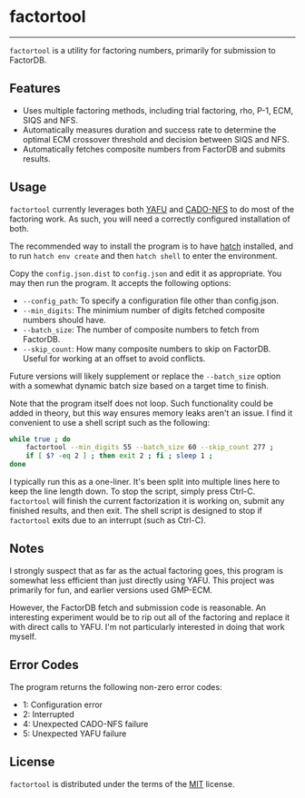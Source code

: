 # factortool

-----

`factortool` is a utility for factoring numbers, primarily for submission to FactorDB.

## Features

* Uses multiple factoring methods, including trial factoring, rho, P-1, ECM, SIQS
  and NFS.
* Automatically measures duration and success rate to determine the optimal ECM
  crossover threshold and decision between SIQS and NFS.
* Automatically fetches composite numbers from FactorDB and submits results.

## Usage

`factortool` currently leverages both [YAFU](https://github.com/bbuhrow/yafu) and
[CADO-NFS](https://gitlab.inria.fr/cado-nfs/cado-nfs) to do most of the factoring
work. As such, you will need a correctly configured installation of both.

The recommended way to install the program is to have [hatch](https://hatch.pypa.io/latest/)
installed, and to run `hatch env create` and then `hatch shell` to enter the environment.

Copy the `config.json.dist` to `config.json` and edit it as appropriate. You may
then run the program. It accepts the following options:

* `--config_path`: To specify a configuration file other than config.json.
* `--min_digits`: The minimium number of digits fetched composite numbers should
  have.
* `--batch_size`: The number of composite numbers to fetch from FactorDB.
* `--skip_count`: How many composite numbers to skip on FactorDB. Useful for working
  at an offset to avoid conflicts.

Future versions will likely supplement or replace the `--batch_size` option with
a somewhat dynamic batch size based on a target time to finish.

Note that the program itself does not loop. Such functionality could be added in
theory, but this way ensures memory leaks aren't an issue. I find it convenient
to use a shell script such as the following:

```sh
while true ; do
    factortool --min_digits 55 --batch_size 60 --skip_count 277 ;
    if [ $? -eq 2 ] ; then exit 2 ; fi ; sleep 1 ;
done
```

I typically run this as a one-liner. It's been split into multiple lines here to
keep the line length down. To stop the script, simply press Ctrl-C. `factortool`
will finish the current factorization it is working on, submit any finished results,
and then exit. The shell script is designed to stop if `factortool` exits due to
an interrupt (such as Ctrl-C).

## Notes

I strongly suspect that as far as the actual factoring goes, this program is
somewhat less efficient than just directly using YAFU. This project was primarily
for fun, and earlier versions used GMP-ECM.

However, the FactorDB fetch and submission code is reasonable. An interesting
experiment would be to rip out all of the factoring and replace it with direct
calls to YAFU. I'm not particularly interested in doing that work myself.

## Error Codes

The program returns the following non-zero error codes:

* 1: Configuration error
* 2: Interrupted
* 4: Unexpected CADO-NFS failure
* 5: Unexpected YAFU failure

## License

`factortool` is distributed under the terms of the [MIT](https://spdx.org/licenses/MIT.html)
license.

